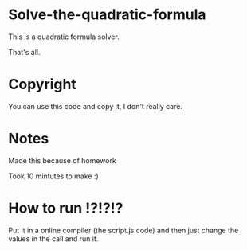 # Solve-the-quadratic-formula
This is a quadratic formula solver.

That's all.

# Copyright

You can use this code and copy it, I don't really care.

# Notes

Made this because of homework

Took 10 mintutes to make :)

# How to run !?!?!?

Put it in a online compiler (the script.js code) and then just change the values in the call and run it.
